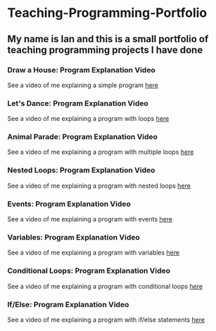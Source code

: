 # Teaching-Programming-Portfolio

## My name is Ian and this is a small portfolio of teaching programming projects I have done

### Draw a House: Program Explanation Video
See a video of me explaining a simple program [here](https://youtu.be/6Mg24yZ0R6w)

### Let's Dance: Program Explanation Video
See a video of me explaining a program with loops [here](https://youtu.be/04otzK89uy0)

### Animal Parade: Program Explanation Video
See a video of me explaining a program with multiple loops [here](https://youtu.be/_rV0TMbrxZg)

### Nested Loops: Program Explanation Video
See a video of me explaining a program with nested loops [here](https://youtu.be/5Mfvp6EBuog)

### Events: Program Explanation Video
See a video of me explaining a program with events [here](https://youtu.be/lxxVfHFRVo4)

### Variables: Program Explanation Video
See a video of me explaining a program with variables [here](https://youtu.be/1MZcbtgEMVU)

### Conditional Loops: Program Explanation Video
See a video of me explaining a program with conditional loops [here](https://youtu.be/XtVAoDpo2dg)

### If/Else: Program Explanation Video
See a video of me explaining a program with if/else statements [here](https://youtu.be/T9XKLOUNghk)
